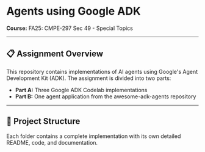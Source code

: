 # Agents using Google ADK

**Course:** FA25: CMPE-297 Sec 49 - Special Topics

---

## 📋 Assignment Overview

This repository contains implementations of AI agents using Google's Agent Development Kit (ADK). The assignment is divided into two parts:

- **Part A:** Three Google ADK Codelab implementations
- **Part B:** One agent application from the awesome-adk-agents repository

---

## 📂 Project Structure

Each folder contains a complete implementation with its own detailed README, code, and documentation.


